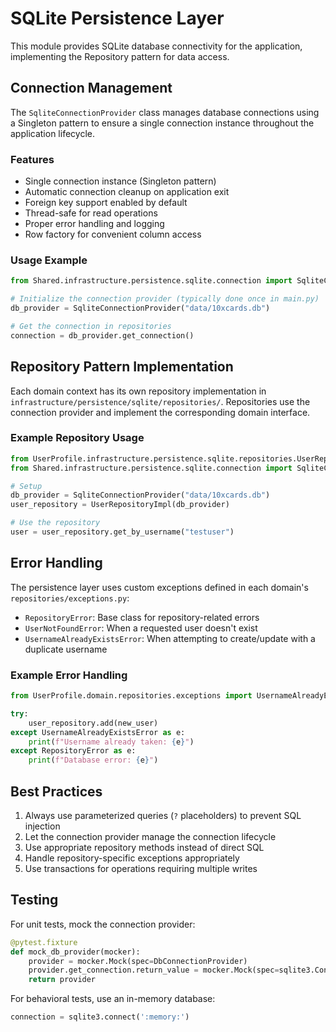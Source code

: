 # SQLite Persistence Layer

This module provides SQLite database connectivity for the application, implementing the Repository pattern for data access.

## Connection Management

The `SqliteConnectionProvider` class manages database connections using a Singleton pattern to ensure a single connection instance throughout the application lifecycle.

### Features

- Single connection instance (Singleton pattern)
- Automatic connection cleanup on application exit
- Foreign key support enabled by default
- Thread-safe for read operations
- Proper error handling and logging
- Row factory for convenient column access

### Usage Example

```python
from Shared.infrastructure.persistence.sqlite.connection import SqliteConnectionProvider

# Initialize the connection provider (typically done once in main.py)
db_provider = SqliteConnectionProvider("data/10xcards.db")

# Get the connection in repositories
connection = db_provider.get_connection()
```

## Repository Pattern Implementation

Each domain context has its own repository implementation in `infrastructure/persistence/sqlite/repositories/`.
Repositories use the connection provider and implement the corresponding domain interface.

### Example Repository Usage

```python
from UserProfile.infrastructure.persistence.sqlite.repositories.UserRepositoryImpl import UserRepositoryImpl
from Shared.infrastructure.persistence.sqlite.connection import SqliteConnectionProvider

# Setup
db_provider = SqliteConnectionProvider("data/10xcards.db")
user_repository = UserRepositoryImpl(db_provider)

# Use the repository
user = user_repository.get_by_username("testuser")
```

## Error Handling

The persistence layer uses custom exceptions defined in each domain's `repositories/exceptions.py`:

- `RepositoryError`: Base class for repository-related errors
- `UserNotFoundError`: When a requested user doesn't exist
- `UsernameAlreadyExistsError`: When attempting to create/update with a duplicate username

### Example Error Handling

```python
from UserProfile.domain.repositories.exceptions import UsernameAlreadyExistsError

try:
    user_repository.add(new_user)
except UsernameAlreadyExistsError as e:
    print(f"Username already taken: {e}")
except RepositoryError as e:
    print(f"Database error: {e}")
```

## Best Practices

1. Always use parameterized queries (`?` placeholders) to prevent SQL injection
2. Let the connection provider manage the connection lifecycle
3. Use appropriate repository methods instead of direct SQL
4. Handle repository-specific exceptions appropriately
5. Use transactions for operations requiring multiple writes

## Testing

For unit tests, mock the connection provider:
```python
@pytest.fixture
def mock_db_provider(mocker):
    provider = mocker.Mock(spec=DbConnectionProvider)
    provider.get_connection.return_value = mocker.Mock(spec=sqlite3.Connection)
    return provider
```

For behavioral tests, use an in-memory database:
```python
connection = sqlite3.connect(':memory:') 